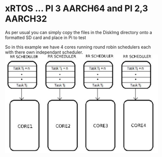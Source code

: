 
# xRTOS ... PI 3 AARCH64 and PI 2,3 AARCH32
As per usual you can simply copy the files in the DiskImg directory onto a formatted SD card and place in Pi to test 
>
So in this example we have 4 cores running round robin schedulers each with there own independant scheduler.
![](https://github.com/LdB-ECM/Docs_and_Images/blob/master/Images/xRTOS-Schedulers.jpg?raw=true)
